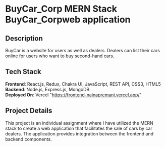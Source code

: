 # BuyCar_Corp MERN Stack BuyCar_Corpweb application

## Description
BuyCar is a website for users as well as dealers. Dealers can list their cars online for users who want to buy second-hand cars.

## Tech Stack
**Frontend**: React.js, Redux, Chakra UI, JavaScript, REST API, CSS3, HTML5  
**Backend**: Node.js, Express.js, MongoDB  
**Deployed On**: Vercel
"https://frontend-nainapremani.vercel.app/"

## Project Details
This project is an individual assignment where I have utilized the MERN stack to create a web application that facilitates the sale of cars by car dealers. The application provides integration between the frontend and backend components.

